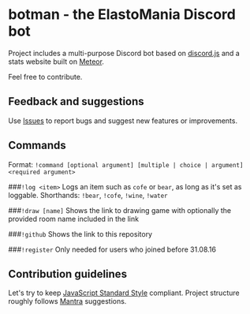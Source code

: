 # botman - the ElastoMania Discord bot

Project includes a multi-purpose Discord bot based on [discord.js](https://github.com/hydrabolt/discord.js/) and a stats website built on [Meteor](https://meteor.com).

Feel free to contribute.

## Feedback and suggestions
Use [Issues](https://github.com/nodepowered/botman/issues) to report bugs and suggest new features or improvements.

## Commands
Format: `!command [optional argument] [multiple | choice | argument] <required argument>`

###`!log <item>`
Logs an item such as `cofe` or `bear`, as long as it's set as loggable. Shorthands: `!bear`, `!cofe`, `!wine`, `!water`

###`!draw [name]`
Shows the link to drawing game with optionally the provided room name included in the link

###`!github`
Shows the link to this repository

###`!register`
Only needed for users who joined before 31.08.16

## Contribution guidelines
Let's try to keep [JavaScript Standard Style](http://standardjs.com/) compliant. Project structure roughly follows [Mantra](https://github.com/kadirahq/mantra) suggestions.

